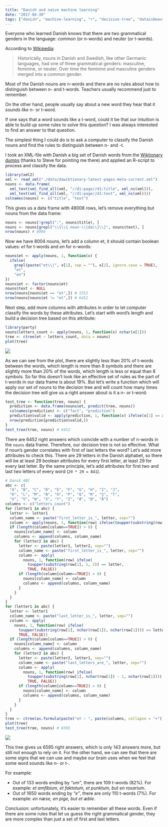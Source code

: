 ```yaml
---
title: "Danish and naïve machine learning"
date: "2017-04-30"
tags: ["danish", "machine-learning", "r", "decision-tree", "dataisbeautiful"]
---
```


Everyone who learned Danish knows that there are two grammatical genders in the language: common (or n-words) and neuter (or t-words).

According to [Wikipedia](https://en.wikipedia.org/wiki/Gender_in_Danish_and_Swedish):

> Historically, nouns in Danish and Swedish, like other Germanic languages, had one of three grammatical genders: masculine, feminine, or neuter. Over time the feminine and masculine genders merged into a common gender.

Most of the Danish nouns are n-words and there are no rules about how to distinguish between n- and t-words. Teachers usually recommend just to remember.

On the other hand, people usually say about a new word they hear that it _sounds like_ n- or t-word.

If one says that a word sounds like a t-word, could it be that our intuition is able to build up some rules to solve this question? I was always interested to find an answer to that question.

The simplest thing I could do is to ask a computer to classify the Danish nouns and find the rules to distinguish between n- and -t.

I took an XML-file with Danish a big set of Danish words from the [Wiktionary dumps](https://dumps.wikimedia.org/dawiktionary/latest/) (thanks to Steve for pointing me there) and applied an R-script to process and classify the data.

```r
library(xml2)
xml <- read_xml("./data/dawiktionary-latest-pages-meta-current.xml")
nouns <- data.frame(
  xml_text(xml_find_all(xml, "//d1:page//d1:title", xml_ns(xml))),
  xml_text(xml_find_all(xml, "//d1:page//d1:text", xml_ns(xml))))
colnames(nouns) <- c("title", "text")
```

This gives us a data frame with 48008 rows, let’s remove everything but nouns from the data frame:

```r
nouns <- nouns[!grepl(":", nouns$title), ]
nouns <- nouns[grepl("\\{\\{-noun-\\|da\\}\\}", nouns$text), ]
nrow(nouns) # 8004
```

Now we have 8004 nouns, let’s add a column et, it should contain boolean values: _et_ for t-words and _en_ for n-words:

```r
nouns$et <- apply(nouns, 1, function(x) {
  ifelse(
    grepl(paste("et\\|", x[1], sep = ""), x[2], ignore.case = TRUE),
    "et",
    "en")
})
nouns$et <- factor(nouns$et)
nouns$text <- NULL
nrow(nouns[nouns$et == "et",]) # 1552
nrow(nouns[nouns$et != "et",]) # 6452
```

Next step, add more columns with attributes in order to let computer classify the words by these attributes. Let’s start with word’s length and build a decision tree based on this attribute:

```r
library(party)
nouns$letters_count <- apply(nouns, 1, function(x) nchar(x[1]))
tree <- ctree(et ~ letters_count, data = nouns)
plot(tree)
```

<img src="tree0.png" class="img-fluid" />

As we can see from the plot, there are slightly less than 20% of t-words between the words, which length is more than 8 symbols and there are slightly more than 20% of the words, which length is less or equal than 8 symbols. So far this doesn’t look like an effective set of rules as the part of t-words in our data frame is about 19%. But let’s write a function which will apply our set of nouns to the decision tree and will count how many times the decision tree will give us a right answer about is it a n- or t-word:

```r
test_tree <- function(tree, nouns) {
  prediction <- data.frame(nouns$et, predict(tree, nouns))
  colnames(prediction) <- c("fact", "prediction")
  prediction$valid <- apply(prediction, 1, function(x) ifelse(x[1] == x[2], TRUE, FALSE))
  nrow(prediction[prediction$valid,])
}
test_tree(tree, nouns) # 6452
```

There are 6452 right answers which coincide with a number of n-words in the `nouns` data frame. Therefore, our decision tree is not so effective.
What if noun’s gender correlates with first of last letters the word? Let’s add more attributes to check this. There are 29 letters in the Danish alphabet, so there will be at least 29 boolean attributes for every first letter, at least 29 for every last letter. By the same principle, let’s add attributes for first two and last two letters of every word (`29 * 29 = 841`).

```r
# Dansk ABC
abc <- c(
  "A", "B", "C", "D", "E", "F", "G", "H", "I", "J",
  "K", "L", "M", "N", "O", "P", "Q", "R", "S", "T",
  "U", "V", "W", "X", "Y", "Z", "Æ", "Ø", "Å")
columns <- c("letters_count")
for (letter1 in abc) {
  letter <- letter1
  column_name <- paste("first_letter_is_", letter, sep="")
  column <- apply(nouns, 1, function(row) ifelse(toupper(substring(row[1], 1, 1)) == letter, TRUE, FALSE))
  if (length(column[column==TRUE]) > 0) {
    nouns[column_name] <- column
    columns <- append(columns, column_name)
    for (letter2 in abc) {
      letter <- paste(letter1, letter2, sep="")
      column_name <- paste("first_letter_is_", letter, sep="")
      column <- apply(
        nouns, 1, function(row) ifelse(
          toupper(substring(row[1], 1, 2)) == letter,
          TRUE, FALSE))
      if (length(column[column==TRUE]) > 0) {
        nouns[column_name] <- column
        columns <- append(columns, column_name)
      }
    }
  }
}
for (letter1 in abc) {
  letter <- letter1
  column_name <- paste("last_letter_is_", letter, sep="")
  column <- apply(
    nouns, 1, function(row) ifelse(
      toupper(substring(row[1], nchar(row[1]), nchar(row[1]))) == letter1,
      TRUE, FALSE))
  if (length(column[column==TRUE]) > 0) {
    nouns[column_name] <- column
    columns <- append(columns, column_name)
    for (letter2 in abc) {
      letter <- paste(letter2, letter1, sep="")
      column_name <- paste("last_letters_are_", letter, sep="")
      column <- apply(
        nouns, 1, function(row) ifelse(
          toupper(substring(row[1], nchar(row[1]) - 1, nchar(row[1]))) == letter,
          TRUE, FALSE))
      if (length(column[column==TRUE]) > 0) {
        nouns[column_name] <- column
        columns <- append(columns, column_name)
      }
    }
  }
}
tree <- ctree(as.formula(paste("et ~ ", paste(columns, collapse = "+"))), data = nouns)
plot(tree)
test_tree(tree, nouns) # 6595
```

<img src="tree1.png" class="img-fluid" />

This tree gives us 6595 right answers, which is only 143 answers more, but still not enough to rely on it.
For the other hand, we can see that there are some signs that we can use and maybe our brain uses when we feel that some word sounds like n- or t-.

For example:

- Out of 133 words ending by _“um”_, there are 109 t-words (82%). For example: _et amfibium, et faktotum, et punktum, but en rosarium_.
- Out of 1650 words ending by _“e”_, there are only 110 t-words (7%). For example: _en næse, en pige, but et æble_.

Conclusion: unfortunately, it’s easier to remember all these words. Even if there are some rules that let us guess the right grammatical gender, they are more complex than just a set of first and last letters.
